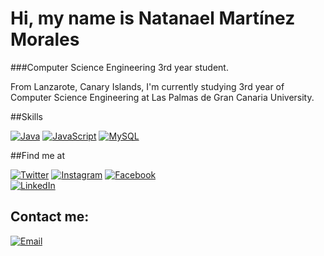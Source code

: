 # Hi, my name is Natanael Martínez Morales
###Computer Science Engineering 3rd year student.

From Lanzarote, Canary Islands, I'm currently studying 3rd year of Computer Science Engineering at Las Palmas de Gran Canaria University.

##Skills

[![Java](https://img.shields.io/badge/Java-007396?style=for-the-badge&logo=java&logoColor=white&labelColor=101010)]()
[![JavaScript](https://img.shields.io/badge/JavaScript-F7DF1E?style=for-the-badge&logo=javascript&logoColor=white&labelColor=101010)]()
[![MySQL](https://img.shields.io/badge/MySQL-4479A1?style=for-the-badge&logo=mysql&logoColor=white&labelColor=101010)]()
</br>

##Find me at

[![Twitter](https://img.shields.io/badge/Twitter-@Natanael2903-1DA1F2?style=for-the-badge&logo=twitter&logoColor=white&labelColor=101010)](https://twitter.com/Natanael2903)
[![Instagram](https://img.shields.io/badge/Instagram-@natanaelmm29-E4405F?style=for-the-badge&logo=instagram&logoColor=white&labelColor=101010)](https://instagram.com/natanaelmm29)
[![Facebook](https://img.shields.io/badge/Facebook-@mouredev-1877F2?style=for-the-badge&logo=facebook&logoColor=white&labelColor=101010)](https://facebook.com/natanael.martinezmorales.5)
</br>
[![LinkedIn](https://img.shields.io/badge/LinkedIn-Natanael_Martinez-0077B5?style=for-the-badge&logo=linkedin&logoColor=white&labelColor=101010)](https://www.linkedin.com/in/natanael-martinez-morales)

## Contact me:

[![Email](https://img.shields.io/badge/braismoure@mouredev.com-my_personal_email-D14836?style=for-the-badge&logo=gmail&logoColor=white&labelColor=101010)](mailto:natanael29032000@gmail.com)
